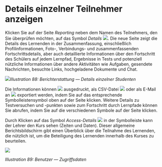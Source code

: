 
# Details einzelner Teilnehmer anzeigen

Klicken Sie auf der Seite _Reporting_ neben dem Namen des Teilnehmers, den Sie überprüfen möchten, auf das Symbol _Details_ ![](../../.gitbook/assets/graphics53.gif). Die neue Seite zeigt die Details des Lernenden in der Zusammenfassung, einschließlich Profilinformationen, Foto-, Verbindungs- und zusammenfassenden Fortschrittsdetails, aber auch detaillierte Informationen über den Fortschritt des Schülers auf jedem Lernpfad, Ergebnisse in Tests und potenziell nützliche Informationen über andere Aktivitäten wie Aufgaben, gesendete Nachrichten, besuchte Links, hochgeladene Dokumente und Chat.

![](../../.gitbook/assets/graphics54.png)_Illustration 88: Berichterstattung — Details einzelner Studenten_

Die Informationen können ![](../../.gitbook/assets/graphics51.png) ausgedruckt, als CSV-Datei ![](../../.gitbook/assets/graphics185.png) oder als E-Mail an ![](../../.gitbook/assets/graphics186.png) exportiert werden, indem Sie auf das entsprechende Symbolleistensymbol oben auf der Seite klicken. Weitere Details zu Testversuchen und -punkten sowie zum Fortschritt durch Lernpfade können Sie abrufen, indem Sie auf die verschiedenen Symbole auf der Seite klicken.

Durch Klicken auf das Symbol _Access-Details_ ![](../../.gitbook/assets/graphics184.png) in der Symbolleiste kann der Lehrer den Kurs sehen \(Zeiten und Daten\). Dieser allgemeine Berichtsbildschirm gibt einen Überblick über die Teilnahme des Lernenden, die nützlich ist, um die Beteiligung des Lernenden innerhalb des Kurses zu beurteilen.

![](../../.gitbook/assets/graphics183.png)

_Illustration 89: Benutzer — Zugriffsdaten_